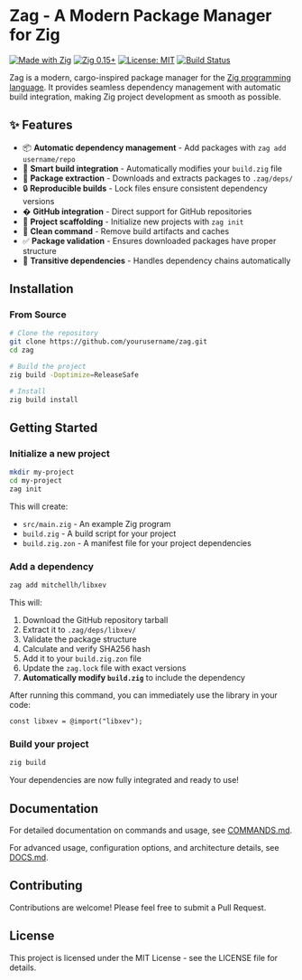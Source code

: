 # Zag - A Modern Package Manager for Zig

[![Made with Zig](https://img.shields.io/badge/Made%20with-Zig-orange.svg)](https://ziglang.org)
[![Zig 0.15+](https://img.shields.io/badge/Zig-0.15%2B-blue.svg)](https://ziglang.org/download)
[![License: MIT](https://img.shields.io/badge/License-MIT-yellow.svg)](https://opensource.org/licenses/MIT)
[![Build Status](https://img.shields.io/badge/Build-Passing-brightgreen.svg)](https://github.com/ghostkellz/zag)

Zag is a modern, cargo-inspired package manager for the [Zig programming language](https://ziglang.org). It provides seamless dependency management with automatic build integration, making Zig project development as smooth as possible.

## ✨ Features

- 📦 **Automatic dependency management** - Add packages with `zag add username/repo`
- 🔄 **Smart build integration** - Automatically modifies your `build.zig` file
- 📁 **Package extraction** - Downloads and extracts packages to `.zag/deps/`
- 🔒 **Reproducible builds** - Lock files ensure consistent dependency versions
- � **GitHub integration** - Direct support for GitHub repositories
- 🧩 **Project scaffolding** - Initialize new projects with `zag init`
- 🧹 **Clean command** - Remove build artifacts and caches
- ✅ **Package validation** - Ensures downloaded packages have proper structure
- 🔗 **Transitive dependencies** - Handles dependency chains automatically

## Installation

### From Source

```bash
# Clone the repository
git clone https://github.com/yourusername/zag.git
cd zag

# Build the project
zig build -Doptimize=ReleaseSafe

# Install
zig build install
```

## Getting Started

### Initialize a new project

```bash
mkdir my-project
cd my-project
zag init
```

This will create:
- `src/main.zig` - An example Zig program
- `build.zig` - A build script for your project
- `build.zig.zon` - A manifest file for your project dependencies

### Add a dependency

```bash
zag add mitchellh/libxev
```

This will:
1. Download the GitHub repository tarball
2. Extract it to `.zag/deps/libxev/`
3. Validate the package structure
4. Calculate and verify SHA256 hash
5. Add it to your `build.zig.zon` file
6. Update the `zag.lock` file with exact versions
7. **Automatically modify `build.zig`** to include the dependency

After running this command, you can immediately use the library in your code:
```zig
const libxev = @import("libxev");
```

### Build your project

```bash
zig build
```

Your dependencies are now fully integrated and ready to use!

## Documentation

For detailed documentation on commands and usage, see [COMMANDS.md](COMMANDS.md).

For advanced usage, configuration options, and architecture details, see [DOCS.md](DOCS.md).

## Contributing

Contributions are welcome! Please feel free to submit a Pull Request.

## License

This project is licensed under the MIT License - see the LICENSE file for details.